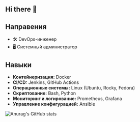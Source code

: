 ## Hi there 👋

## Направения
- 🛠️ DevOps-инженер
- 🖥️ Системный администратор

## Навыки
- **Контейнеризация:** Docker
- **CI/CD:** Jenkins, GitHub Actions
- **Операционные системы:** Linux (Ubuntu, Rocky, Fedora)
- **Скриптование:** Bash, Python
- **Мониторинг и логирование:** Prometheus, Grafana
- **Управление конфигурацией:** Ansible

![Anurag's GitHub stats](https://github-readme-stats.vercel.app/api?username=R3VV1L&show_icons=true&theme=github-dark)
